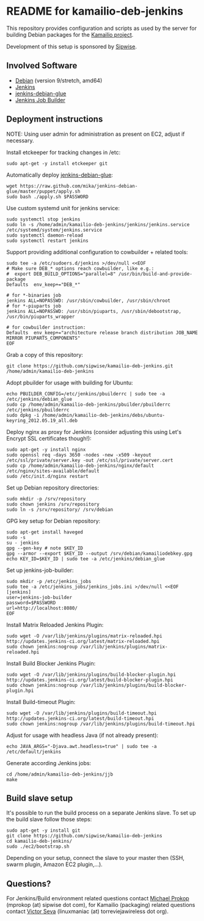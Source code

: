 README for kamailio-deb-jenkins
===============================

This repository provides configuration and scripts as used by the server
for building Debian packages for the [Kamailio project](http://www.kamailio.org/).

Development of this setup is sponsored by [Sipwise](http://www.sipwise.com/).


Involved Software
-----------------

* [Debian](https://www.debian.org/) (version 9/stretch, amd64)
* [Jenkins](https://jenkins.io/)
* [jenkins-debian-glue](https://jenkins-debian-glue.org/)
* [Jenkins Job Builder](https://docs.openstack.org/infra/jenkins-job-builder/)


Deployment instructions
-----------------------

NOTE: Using user admin for administration as present on EC2, adjust if necessary.

Install etckeeper for tracking changes in /etc:

    sudo apt-get -y install etckeeper git

Automatically deploy [jenkins-debian-glue](http://jenkins-debian-glue.org/):

    wget https://raw.github.com/mika/jenkins-debian-glue/master/puppet/apply.sh
    sudo bash ./apply.sh $PASSWORD

Use custom systemd unit for jenkins service:

    sudo systemctl stop jenkins
    sudo ln -s /home/admin/kamailio-deb-jenkins/jenkins/jenkins.service /etc/systemd/system/jenkins.service
    sudo systemctl daemon-reload
    sudo systemctl restart jenkins

Support providing additional configuration to cowbuilder + related tools:

    sudo tee -a /etc/sudoers.d/jenkins >/dev/null <<EOF
    # Make sure DEB_* options reach cowbuilder, like e.g.:
    #  export DEB_BUILD_OPTIONS="parallel=8" /usr/bin/build-and-provide-package
    Defaults  env_keep+="DEB_*"

    # for *-binaries job
    jenkins ALL=NOPASSWD: /usr/sbin/cowbuilder, /usr/sbin/chroot
    # for *-piuparts job
    jenkins ALL=NOPASSWD: /usr/sbin/piuparts, /usr/sbin/debootstrap, /usr/bin/piuparts_wrapper

    # for cowbuilder instruction:
    Defaults  env_keep+="architecture release branch distribution JOB_NAME MIRROR PIUPARTS_COMPONENTS"
    EOF

Grab a copy of this repository:

    git clone https://github.com/sipwise/kamailio-deb-jenkins.git /home/admin/kamailio-deb-jenkins

Adopt pbuilder for usage with building for Ubuntu:

    echo PBUILDER_CONFIG=/etc/jenkins/pbuilderrc | sudo tee -a /etc/jenkins/debian_glue
    sudo cp /home/admin/kamailio-deb-jenkins/pbuilder/pbuilderrc /etc/jenkins/pbuilderrc
    sudo dpkg -i /home/admin/kamailio-deb-jenkins/debs/ubuntu-keyring_2012.05.19_all.deb

Deploy nginx as proxy for Jenkins (consider adjusting this using Let's Encrypt SSL certificates though!):

    sudo apt-get -y install nginx
    sudo openssl req -days 3650 -nodes -new -x509 -keyout /etc/ssl/private/server.key -out /etc/ssl/private/server.cert
    sudo cp /home/admin/kamailio-deb-jenkins/nginx/default /etc/nginx/sites-available/default
    sudo /etc/init.d/nginx restart

Set up Debian repository directories:

    sudo mkdir -p /srv/repository
    sudo chown jenkins /srv/repository
    sudo ln -s /srv/repository/ /srv/debian

GPG key setup for Debian repository:

    sudo apt-get install haveged
    sudo -s
    su - jenkins
    gpg --gen-key # note $KEY_ID
    gpg --armor --export $KEY_ID --output /srv/debian/kamailiodebkey.gpg
    echo KEY_ID=$KEY_ID | sudo tee -a /etc/jenkins/debian_glue

Set up jenkins-job-builder:

    sudo mkdir -p /etc/jenkins_jobs
    sudo tee -a /etc/jenkins_jobs/jenkins_jobs.ini >/dev/null <<EOF
    [jenkins]
    user=jenkins-job-builder
    password=$PASSWORD
    url=http://localhost:8080/
    EOF

Install Matrix Reloaded Jenkins Plugin:

    sudo wget -O /var/lib/jenkins/plugins/matrix-reloaded.hpi http://updates.jenkins-ci.org/latest/matrix-reloaded.hpi
    sudo chown jenkins:nogroup /var/lib/jenkins/plugins/matrix-reloaded.hpi

Install Build Blocker Jenkins Plugin:

    sudo wget -O /var/lib/jenkins/plugins/build-blocker-plugin.hpi http://updates.jenkins-ci.org/latest/build-blocker-plugin.hpi
    sudo chown jenkins:nogroup /var/lib/jenkins/plugins/build-blocker-plugin.hpi

Install Build-timeout Plugin:

    sudo wget -O /var/lib/jenkins/plugins/build-timeout.hpi http://updates.jenkins-ci.org/latest/build-timeout.hpi
    sudo chown jenkins:nogroup /var/lib/jenkins/plugins/build-timeout.hpi

Adjust for usage with headless Java (if not already present):

    echo JAVA_ARGS="-Djava.awt.headless=true" | sudo tee -a /etc/default/jenkins

Generate according Jenkins jobs:

    cd /home/admin/kamailio-deb-jenkins/jjb
    make

Build slave setup
-----------------

It's possible to run the build process on a separate Jenkins slave.
To set up the build slave follow those steps:

    sudo apt-get -y install git
    git clone https://github.com/sipwise/kamailio-deb-jenkins
    cd kamailio-deb-jenkins/
    sudo ./ec2/bootstrap.sh

Depending on your setup, connect the slave to your master then (SSH, swarm plugin, Amazon EC2 plugin,...).

Questions?
----------

For Jenkins/Build environment related questions contact [Michael Prokop](https://github.com/mika/) (mprokop (at) sipwise dot com),
for Kamailio (packaging) related questions contact [Victor Seva](https://github.com/linuxmaniac/) (linuxmaniac (at) torreviejawireless dot org).
